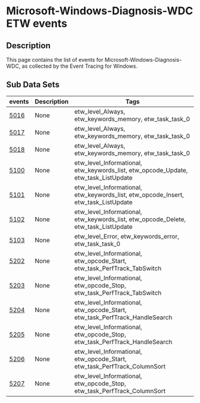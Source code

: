 # Microsoft-Windows-Diagnosis-WDC ETW events

## Description
This page contains the list of events for Microsoft-Windows-Diagnosis-WDC, as collected by the Event Tracing for Windows.

## Sub Data Sets
|events|Description|Tags|
|---|---|---|
|[5016](events/event-5016.md)|None|etw_level_Always, etw_keywords_memory, etw_task_task_0|
|[5017](events/event-5017.md)|None|etw_level_Always, etw_keywords_memory, etw_task_task_0|
|[5018](events/event-5018.md)|None|etw_level_Always, etw_keywords_memory, etw_task_task_0|
|[5100](events/event-5100.md)|None|etw_level_Informational, etw_keywords_list, etw_opcode_Update, etw_task_ListUpdate|
|[5101](events/event-5101.md)|None|etw_level_Informational, etw_keywords_list, etw_opcode_Insert, etw_task_ListUpdate|
|[5102](events/event-5102.md)|None|etw_level_Informational, etw_keywords_list, etw_opcode_Delete, etw_task_ListUpdate|
|[5103](events/event-5103.md)|None|etw_level_Error, etw_keywords_error, etw_task_task_0|
|[5202](events/event-5202.md)|None|etw_level_Informational, etw_opcode_Start, etw_task_PerfTrack_TabSwitch|
|[5203](events/event-5203.md)|None|etw_level_Informational, etw_opcode_Stop, etw_task_PerfTrack_TabSwitch|
|[5204](events/event-5204.md)|None|etw_level_Informational, etw_opcode_Start, etw_task_PerfTrack_HandleSearch|
|[5205](events/event-5205.md)|None|etw_level_Informational, etw_opcode_Stop, etw_task_PerfTrack_HandleSearch|
|[5206](events/event-5206.md)|None|etw_level_Informational, etw_opcode_Start, etw_task_PerfTrack_ColumnSort|
|[5207](events/event-5207.md)|None|etw_level_Informational, etw_opcode_Stop, etw_task_PerfTrack_ColumnSort|
